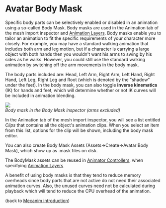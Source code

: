 Avatar Body Mask
================


Specific body parts can be selectively enabled or disabled in an animation using a so-called <span class=keyword>Body Mask</span>. Body masks are used in the <span class=inspector>Animation</span> tab of the mesh import inspector and [Animation Layers](AnimationLayers.md). Body masks enable you to tailor an animation to fit the specific requirements of your character more closely. For example, you may have a standard walking animation that includes both arm and leg motion, but if a character is carrying a large object with both hands then you wouldn't want his arms to swing by his sides as he walks. However, you could still use the standard walking animation by switching off the arm movements in the body mask.

The body parts included are: Head, Left Arm, Right Arm, Left Hand, Right Hand, Left Leg, Right Leg and Root (which is denoted by the "shadow" under the feet). 
In the body mask, you can also toggle __inverse kinematics__ (IK) for hands and feet, which will determine whether or not IK curves will be included in animation blending. 


![](http://docwiki.hq.unity3d.com/uploads/Main/MecanimBodyMaskAssetNoArms.png)  
_Body mask in the Body Mask inspector (arms excluded)_

In the Animation tab of the mesh import inspector, you will see a list entitled _Clips_ that contains all the object's animation clips. When you select an item from this list, options for the clip will be shown, including the body mask editor.

You can also create Body Mask Assets (<span class=menu>Assets->Create->Avatar Body Mask</span>), which show up as .mask files on disk.

The BodyMask assets can be reused in [Animator Controllers](AnimationStateMachines.md), when specifying [Animation Layers](AnimationLayers.md)

A benefit of using body masks is that they tend to reduce memory overheads since body parts that are not active do not need their associated animation curves. Also, the unused curves need not be calculated during playback which will tend to reduce the CPU overhead of the animation.

(back to [Mecanim introduction](MecanimAnimationSystem.md))
